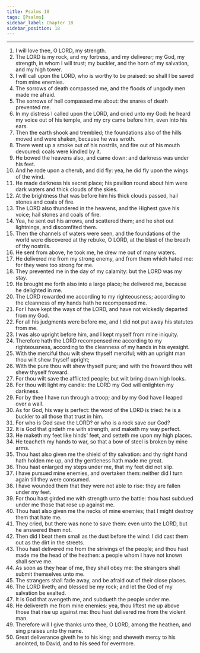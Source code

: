```yaml
---
title: Psalms 18
tags: [Psalms]
sidebar_label: Chapter 18
sidebar_position: 18
---
```


---
1. I will love thee, O LORD, my strength.
2. The LORD is my rock, and my fortress, and my deliverer; my God, my strength, in whom I will trust; my buckler, and the horn of my salvation, and my high tower.
3. I will call upon the LORD, who is worthy to be praised: so shall I be saved from mine enemies.
4. The sorrows of death compassed me, and the floods of ungodly men made me afraid.
5. The sorrows of hell compassed me about: the snares of death prevented me.
6. In my distress I called upon the LORD, and cried unto my God: he heard my voice out of his temple, and my cry came before him, even into his ears.
7. Then the earth shook and trembled; the foundations also of the hills moved and were shaken, because he was wroth.
8. There went up a smoke out of his nostrils, and fire out of his mouth devoured: coals were kindled by it.
9. He bowed the heavens also, and came down: and darkness was under his feet.
10. And he rode upon a cherub, and did fly: yea, he did fly upon the wings of the wind.
11. He made darkness his secret place; his pavilion round about him were dark waters and thick clouds of the skies.
12. At the brightness that was before him his thick clouds passed, hail stones and coals of fire.
13. The LORD also thundered in the heavens, and the Highest gave his voice; hail stones and coals of fire.
14. Yea, he sent out his arrows, and scattered them; and he shot out lightnings, and discomfited them.
15. Then the channels of waters were seen, and the foundations of the world were discovered at thy rebuke, O LORD, at the blast of the breath of thy nostrils.
16. He sent from above, he took me, he drew me out of many waters.
17. He delivered me from my strong enemy, and from them which hated me: for they were too strong for me.
18. They prevented me in the day of my calamity: but the LORD was my stay.
19. He brought me forth also into a large place; he delivered me, because he delighted in me.
20. The LORD rewarded me according to my righteousness; according to the cleanness of my hands hath he recompensed me.
21. For I have kept the ways of the LORD, and have not wickedly departed from my God.
22. For all his judgments were before me, and I did not put away his statutes from me.
23. I was also upright before him, and I kept myself from mine iniquity.
24. Therefore hath the LORD recompensed me according to my righteousness, according to the cleanness of my hands in his eyesight.
25. With the merciful thou wilt shew thyself merciful; with an upright man thou wilt shew thyself upright;
26. With the pure thou wilt shew thyself pure; and with the froward thou wilt shew thyself froward.
27. For thou wilt save the afflicted people; but wilt bring down high looks.
28. For thou wilt light my candle: the LORD my God will enlighten my darkness.
29. For by thee I have run through a troop; and by my God have I leaped over a wall.
30. As for God, his way is perfect: the word of the LORD is tried: he is a buckler to all those that trust in him.
31. For who is God save the LORD? or who is a rock save our God?
32. It is God that girdeth me with strength, and maketh my way perfect.
33. He maketh my feet like hinds' feet, and setteth me upon my high places.
34. He teacheth my hands to war, so that a bow of steel is broken by mine arms.
35. Thou hast also given me the shield of thy salvation: and thy right hand hath holden me up, and thy gentleness hath made me great.
36. Thou hast enlarged my steps under me, that my feet did not slip.
37. I have pursued mine enemies, and overtaken them: neither did I turn again till they were consumed.
38. I have wounded them that they were not able to rise: they are fallen under my feet.
39. For thou hast girded me with strength unto the battle: thou hast subdued under me those that rose up against me.
40. Thou hast also given me the necks of mine enemies; that I might destroy them that hate me.
41. They cried, but there was none to save them: even unto the LORD, but he answered them not.
42. Then did I beat them small as the dust before the wind: I did cast them out as the dirt in the streets.
43. Thou hast delivered me from the strivings of the people; and thou hast made me the head of the heathen: a people whom I have not known shall serve me.
44. As soon as they hear of me, they shall obey me: the strangers shall submit themselves unto me.
45. The strangers shall fade away, and be afraid out of their close places.
46. The LORD liveth; and blessed be my rock; and let the God of my salvation be exalted.
47. It is God that avengeth me, and subdueth the people under me.
48. He delivereth me from mine enemies: yea, thou liftest me up above those that rise up against me: thou hast delivered me from the violent man.
49. Therefore will I give thanks unto thee, O LORD, among the heathen, and sing praises unto thy name.
50. Great deliverance giveth he to his king; and sheweth mercy to his anointed, to David, and to his seed for evermore.
